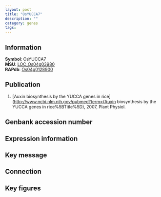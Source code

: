 ```yaml
---
layout: post
title: "OsYUCCA7"
description: ""
category: genes
tags: 
---
```


## Information
__Symbol__: OsYUCCA7  
__MSU__: [LOC_Os04g03980](http://rice.plantbiology.msu.edu/cgi-bin/ORF_infopage.cgi?orf=LOC_Os04g03980)  
__RAPdb__: [Os04g0128900](http://rapdb.dna.affrc.go.jp/viewer/gbrowse_details/irgsp1?name=Os04g0128900)  

## Publication
1. [Auxin biosynthesis by the YUCCA genes in rice](http://www.ncbi.nlm.nih.gov/pubmed?term=(Auxin biosynthesis by the YUCCA genes in rice%5BTitle%5D), 2007, Plant Physiol.

## Genbank accession number

## Expression information

## Key message

## Connection

## Key figures


